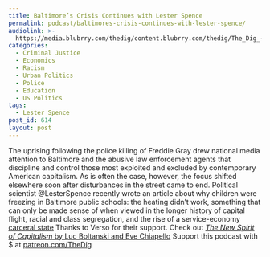 ```yaml
---
title: Baltimore’s Crisis Continues with Lester Spence
permalink: podcast/baltimores-crisis-continues-with-lester-spence/
audiolink: >-
  https://media.blubrry.com/thedig/content.blubrry.com/thedig/The_Dig_-_EP_86_-_Spence.mp3
categories:
  - Criminal Justice
  - Economics
  - Racism
  - Urban Politics
  - Police
  - Education
  - US Politics
tags:
  - Lester Spence
post_id: 614
layout: post
---
```


The uprising following the police killing of Freddie Gray drew national media attention to Baltimore and the abusive law enforcement agents that discipline and control those most exploited and excluded by contemporary American capitalism. As is often the case, however, the focus shifted elsewhere soon after disturbances in the street came to end. Political scientist @LesterSpence recently wrote an article about why children were freezing in Baltimore public schools: the heating didn’t work, something that can only be made sense of when viewed in the longer history of capital flight, racial and class segregation, and the rise of a service-economy [carceral state](jacobinmag.com/2018/01/baltimore-freezing-schools-children-racism-austerity) Thanks to Verso for their support. Check out [*The New Spirit of Capitalism* by Luc Boltanski and Eve Chiapello](versobooks.com/books/2513-the-new-spirit-of-capitalism) Support this podcast with $ at [patreon.com/TheDig](http://www.patreon.com/TheDig)

 
